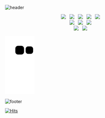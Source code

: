 
![header](https://capsule-render.vercel.app/api?type=waving&color=gradient&height=200&section=header&text=The%20journey%20is%20the%20reward&fontSize=30&animation=fadeIn&customColorList=1)

<p align="center">
<img src="https://img.shields.io/badge/HTML5-E34F26?style=flat-square&logo=HTML5&logoColor=white" /></a> &nbsp
<img src="https://img.shields.io/badge/CSS3-1572B6?style=flat-square&logo=CSS3&logoColor=white" /></a> &nbsp
<img src="https://img.shields.io/badge/JavaScript-F7DF1E?style=flat-square&logo=JavaScript&logoColor=white" /></a> &nbsp
<img src="https://img.shields.io/badge/Vue.js-4FC08D?style=flat-square&logo=Vue.js&logoColor=white" /></a> &nbsp
<img src="https://img.shields.io/badge/React-61DAFB?style=flat-square&logo=React&logoColor=white" /></a> &nbsp

<br>
<img src="https://img.shields.io/badge/Java-007396?style=flat-square&logo=Java&logoColor=white"/></a> &nbsp
<img src="https://img.shields.io/badge/MySQL-4479A1?style=flat-square&logo=MySQL&logoColor=white"/></a> &nbsp 
<img src="https://img.shields.io/badge/Spring-6DB33F?style=flat-square&logo=Spring&logoColor=white"/></a> &nbsp

<br>
<img src="https://img.shields.io/badge/Python-3776AB?style=flat-square&logo=Python&logoColor=white" /></a> &nbsp
<img src="https://img.shields.io/badge/TensorFlow-FF6F00?style=flat-square&logo=TensorFlow&logoColor=white" /></a> &nbsp

</p>

<!-- 
![Jiyoon's github stats](https://github-readme-stats.vercel.app/api?username=yyoooona)

![Top Langs](https://github-readme-stats.vercel.app/api/top-langs/?username=yyoooona&layout=compact)

-->


![snake gif](https://github.com/yyoooona/yyoooona/blob/output/github-user-contribution.svg)

![footer](https://capsule-render.vercel.app/api?type=waving&color=gradient&height=200&section=footer&customColorList=1)


[![Hits](https://hits.seeyoufarm.com/api/count/incr/badge.svg?url=https%3A%2F%2Fgithub.com%2Fyyoooona&count_bg=%2379C83D&title_bg=%233776FF&icon=aiqfome.svg&icon_color=%23E7E7E7&title=hits&edge_flat=false)](https://hits.seeyoufarm.com)


<!--
**yyoooona/yyoooona** is a ✨ _special_ ✨ repository because its `README.md` (this file) appears on your GitHub profile.

Here are some ideas to get you started:

- 🔭 I’m currently working on ...
- 🌱 I’m currently learning ...
- 👯 I’m looking to collaborate on ...
- 🤔 I’m looking for help with ...
- 💬 Ask me about ...
- 📫 How to reach me: ...
- 😄 Pronouns: ...
- ⚡ Fun fact: ...
-->
